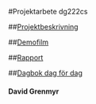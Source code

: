 #Projektarbete dg222cs

##[Projektbeskrivning](https://github.com/Grenmyr/1DV449_dg222cs/blob/master/project/documents/projektbeskrivning.md)  

##[Demofilm](https://www.youtube.com/watch?v=w-lJe9NUrMI)

##[Rapport](https://github.com/Grenmyr/1DV449_dg222cs/blob/master/project/documents/rapport.md)

##[Dagbok dag för dag](https://github.com/Grenmyr/1DV449_dg222cs/blob/master/project/documents/projektReflektioner.md)

#### David Grenmyr
